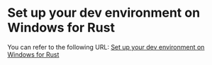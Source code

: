 # Set up your dev environment on Windows for Rust

You can refer to the following URL: [Set up your dev environment on Windows for Rust](https://learn.microsoft.com/windows/dev-environment/rust/setup)